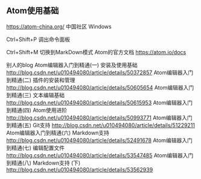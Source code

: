 ## Atom使用基础

https://atom-china.org/ 中国社区
Windows

Ctrl+Shift+P 调出命令面板

Ctrl+Shift+M 切换到MarkDown模式
Atom的官方文档
https://atom.io/docs

别人的blog
Atom编辑器入门到精通(一) 安装及使用基础
http://blog.csdn.net/u010494080/article/details/50372857
Atom编辑器入门到精通(二) 插件的安装和管理
http://blog.csdn.net/u010494080/article/details/50605654
Atom编辑器入门到精通(三) 文本编辑基础
http://blog.csdn.net/u010494080/article/details/50615953
Atom编辑器入门到精通(四) Atom使用进阶
http://blog.csdn.net/u010494080/article/details/50993771
Atom编辑器入门到精通(五) Git支持
http://blog.csdn.net/u010494080/article/details/51229211
Atom编辑器入门到精通(六) Markdown支持
http://blog.csdn.net/u010494080/article/details/52491678
Atom编辑器入门到精通(七) 编辑配置文件
http://blog.csdn.net/u010494080/article/details/53547485
Atom编辑器入门到精通(八) Markdown支持 (下)
http://blog.csdn.net/u010494080/article/details/53562939
